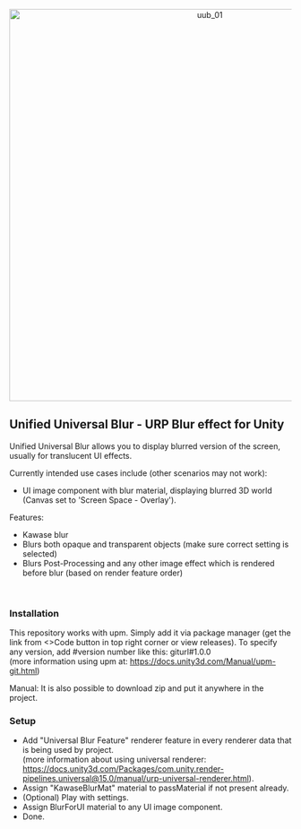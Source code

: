 <p align="center">
  <img width="700" align="center" alt="uub_01" src="https://user-images.githubusercontent.com/42884387/216822248-f43c7da4-a94e-4540-8b77-1151e6321b99.png">
</p>


## Unified Universal Blur - URP Blur effect for Unity

Unified Universal Blur allows you to display blurred version of the screen, usually for translucent UI effects.

Currently intended use cases include (other scenarios may not work):
- UI image component with blur material, displaying blurred 3D world (Canvas set to 'Screen Space - Overlay').

Features:
- Kawase blur
- Blurs both opaque and transparent objects (make sure correct setting is selected)
- Blurs Post-Processing and any other image effect which is rendered before blur (based on render feature order)

<br>

### Installation

This repository works with upm. Simply add it via package manager (get the link from <>Code button in top right corner or view releases).
To specify any version, add #version number like this: giturl#1.0.0 
<br>(more information using upm at: https://docs.unity3d.com/Manual/upm-git.html)

Manual: It is also possible to download zip and put it anywhere in the project.
<br>

### Setup

- Add "Universal Blur Feature" renderer feature in every renderer data that is being used by project.
<br>(more information about using universal renderer: https://docs.unity3d.com/Packages/com.unity.render-pipelines.universal@15.0/manual/urp-universal-renderer.html).
- Assign "KawaseBlurMat" material to passMaterial if not present already.
- (Optional) Play with settings.
- Assign BlurForUI material to any UI image component.
- Done.

